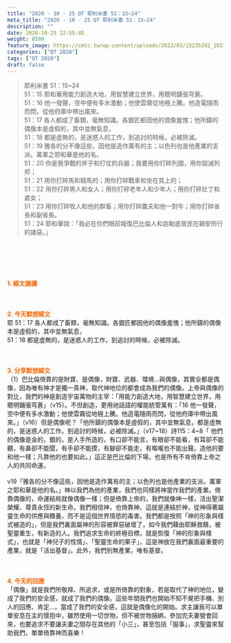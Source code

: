 ```yaml
---
title: "2020 - 10 - 25 QT 耶利米書 51：15~24"
meta_title: "2020 - 10 - 25 QT 耶利米書 51：15~24"
description: ""
date: 2020-10-25 12:55:45
weight: 8599
feature_image: https://cmtc.tw/wp-content/uploads/2022/03/15235392_10211799862337740_180693556567566654_o-1.webp
categories: ["QT 2020"]
tags: ["QT 2020"]
draft: false
---
```


<blockquote>耶利米書 51：15~24<br />
51：15 耶和華用能力創造大地，用智慧建立世界，用聰明鋪張穹蒼。<br />
51：16 他一發聲，空中便有多水激動；他使雲霧從地極上騰。他造電隨雨而閃，從他府庫中帶出風來。<br />
51：17 各人都成了畜類，毫無知識。各銀匠都因他的偶像羞愧；他所鑄的偶像本是虛假的，其中並無氣息，<br />
51：18 都是虛無的，是迷惑人的工作，到追討的時候，必被除滅。<br />
51：19 雅各的分不像這些，因他是造作萬有的主；以色列也是他產業的支派。萬軍之耶和華是他的名。<br />
51：20 你是我爭戰的斧子和打仗的兵器；我要用你打碎列國，用你毀滅列邦；<br />
51：21 用你打碎馬和騎馬的；用你打碎戰車和坐在其上的；<br />
51：22 用你打碎男人和女人；用你打碎老年人和少年人；用你打碎壯丁和處女；<br />
51：23 用你打碎牧人和他的群畜；用你打碎農夫和他一對牛；用你打碎省長和副省長。<br />
51：24 耶和華說：「我必在你們眼前報復巴比倫人和迦勒底居民在錫安所行的諸惡。」</blockquote><br />
&nbsp;<br />
<br />
&nbsp;<br />
<br />
<span style="color: #ff6600;"><strong>1. </strong><strong>經文誦讀</strong></span><br />
<br />
<span style="color: #ff6600;"><strong> </strong></span><br />
<br />
<span style="color: #ff6600;"><strong>2. 今天默想</strong><strong>經文<br />
</strong></span>耶 51：17 各人都成了畜類，毫無知識。各銀匠都因他的偶像羞愧；他所鑄的偶像本是虛假的，其中並無氣息，<br />
51：18 都是虛無的，是迷惑人的工作，到追討的時候，必被除滅。<br />
<br />
&nbsp;<br />
<br />
<span style="color: #ff6600;"><strong>3. 分享默想經文<br />
</strong></span>（1）巴比倫倚靠的是財寶、是偶像，財寶、武器、環境…與偶像，其實全都是偶像，因為唯有神才是獨一真神，取代神地位的都會成為我們的偶像。上帝與偶像的對比，我們的神是創造宇宙萬物的主宰：「用能力創造大地，用智慧建立世界，用聰明鋪張穹蒼」（v15）。不但創造，更用祂話語的權能統管萬有：「16 他一發聲，空中便有多水激動；他使雲霧從地極上騰。他造電隨雨而閃，從他府庫中帶出風來。」（v16）但是偶像呢？「他所鑄的偶像本是虛假的，其中並無氣息，都是虛無的，是迷惑人的工作，到追討的時候，必被除滅。」（v17~18）詩115：4~8「 他們的偶像是金的，銀的，是人手所造的，有口卻不能言，有眼卻不能看，有耳卻不能聽，有鼻卻不能聞，有手卻不能摸，有腳卻不能走，有喉嚨也不能出聲。造他的要和他一樣；凡靠他的也要如此。」這正是巴比倫的下場，也是所有不肯倚靠上帝之人的共同命運。<br />
<br />
v19「雅各的分不像這些，因他是造作萬有的主；以色列也是他產業的支派。萬軍之耶和華是他的名。」神以我們為他的產業，我們也同樣將神當作我們的產業。倚靠偶像的，命運結局就像偶像一樣；但是倚靠上帝的，我們就像神一樣，活出聖潔榮耀、尊貴永恆的新生命。我們相信神，也倚靠神，這就是連結於神，從神得著屬靈生命的供應與餵養，而不是這個世界情慾的毒害。我們都是按照「神的形象與樣式被造的」，但是我們裏面屬神的形容被罪惡破壞了，如今我們藉由耶穌救贖，被聖靈重生，有新造的人。我們追求生命的終極目標，就是恢復「神的形象與樣式」，也就是「神兒子的性情」、「聖靈生命的果子」，這是神放在我們裏面最重要的產業，就是「活出基督」。此外，我們別無產業，唯有基督。<br />
<br />
<span style="color: #ff6600;"><strong> </strong></span><br />
<br />
<span style="color: #ff6600;"><strong>4. 今天的回應<br />
</strong></span>「偶像」就是我們所敬拜、所追求，或是所倚靠的對象，若是取代了神的地位，變成了我們的安全感，就成了我們的偶像。這些年間我們也開始不知不覺把手機、別人的回應、肯定…，當成了我們的安全感，這就是偶像化的開始。求主讓我可以單單安息在主的懷抱中，雖然使用一切世物，但不被世物捆綁。參加完夫妻營會回來，也要追求不要讓夫妻之間存在其他的「小三」，甚至包括「服事」，求聖靈來幫助我們，單單倚靠神而喜樂！<br />
<br />
&nbsp;
        